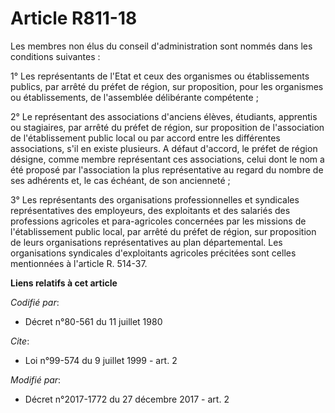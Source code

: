 # Article R811-18

Les membres non élus du conseil d'administration sont nommés dans les conditions suivantes :

1° Les représentants de l'Etat et ceux des organismes ou établissements publics, par arrêté du préfet de région, sur
proposition, pour les organismes ou établissements, de l'assemblée délibérante compétente ;

2° Le représentant des associations d'anciens élèves, étudiants, apprentis ou stagiaires, par arrêté du préfet de région, sur
proposition de l'association de l'établissement public local ou par accord entre les différentes associations, s'il en existe
plusieurs. A défaut d'accord, le préfet de région désigne, comme membre représentant ces associations, celui dont le nom a
été proposé par l'association la plus représentative au regard du nombre de ses adhérents et, le cas échéant, de son
ancienneté ;

3° Les représentants des organisations professionnelles et syndicales représentatives des employeurs, des exploitants et des
salariés des professions agricoles et para-agricoles concernées par les missions de l'établissement public local, par arrêté
du préfet de région, sur proposition de leurs organisations représentatives au plan départemental. Les organisations
syndicales d'exploitants agricoles précitées sont celles mentionnées à l'article R. 514-37.

**Liens relatifs à cet article**

_Codifié par_:

  - Décret n°80-561 du 11 juillet 1980

_Cite_:

  - Loi n°99-574 du 9 juillet 1999 - art. 2

_Modifié par_:

  - Décret n°2017-1772 du 27 décembre 2017 - art. 2

